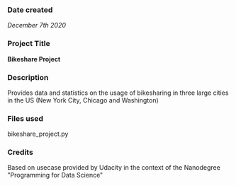 ### Date created
*December 7th 2020*

### Project Title
**Bikeshare Project**

### Description
Provides data and statistics on the usage of bikesharing in three large cities in the US (New York City, Chicago and Washington)

### Files used
bikeshare_project.py

### Credits
Based on usecase provided by Udacity in the context of the Nanodegree "Programming for Data Science" 

